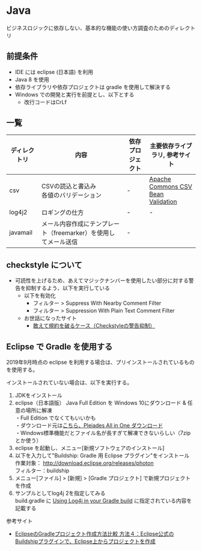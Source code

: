 # Java
ビジネスロジックに依存しない、基本的な機能の使い方調査のためのディレクトリ

## 前提条件
* IDE には eclipse (日本語) を利用
* Java 8 を使用
* 依存ライブラリや依存プロジェクトは gradle を使用して解決する
* Windows での開発と実行を前提とし、以下とする  
  * 改行コードはCrLf

## 一覧

| ディレクトリ | 内容                                            | 依存プロジェクト                       | 主要依存ライブラリ, 参考サイト |
| ------------ | ----------------------------------------------- | -------------------------------------- | ------------------------------ |
| csv          | CSVの読込と書込み <br> 各値のバリデーション     | -                                      | [Apache Commons CSV](https://commons.apache.org/proper/commons-csv/) <br> [Bean Validation](https://beanvalidation.org/) |
| log4j2       | ロギングの仕方                                  | -                                      | - |
| javamail     | メール内容作成にテンプレート（freemarker）を使用してメール送信 | - |

## checkstyle について

* 可読性を上げるため、あえてマジックナンバーを使用したい部分に対する警告を抑制するよう、以下を実行している
  * 以下を有効化
    * フィルター > Suppress With Nearby Comment Filter
    * フィルター > Suppression With Plain Text Comment Filter
  * お世話になったサイト
    * [敢えて規約を破るケース（Checkstyleの警告抑制）](http://daisuke-m.hatenablog.com/entry/20090914/1252946741)

## Eclipse で Gradle を使用する

2019年9月時点の eclipse を利用する場合は、プリインストールされているものを使用する。  

インストールされていない場合は、以下を実行する。  

1. JDKをインストール
1. eclipse（日本語版） Java Full Edition を Windows 10にダウンロード & 任意の場所に解凍  
  ・Full Edition でなくてもいいかも  
  ・ダウンロード元は[こちら、Pleiades All in One ダウンロード](https://mergedoc.osdn.jp/)  
  ・Windows標準機能だとファイル名が長すぎて解凍できないらしい（7zipとか使う）
1. eclipse を起動し、メニュー[新規ソフトウェアのインストール]
1. 以下を入力して"Buildship: Gradle 用 Eclipse プラグイン"をインストール  
  作業対象： http://download.eclipse.org/releases/photon   
  フィルター：buildship  
1. メニュー[ファイル] > [新規] > [Gradle プロジェクト] で新規プロジェクトを作成  
1. サンプルとしてlog4j 2を指定してみる  
build.gradle に [Using Log4j in your Gradle build](https://logging.apache.org/log4j/2.x/maven-artifacts.html) に指定されている内容を記載する

参考サイト
* [EclipseのGradleプロジェクト作成方法比較 方法４：Eclipse公式のBuildshipプラグインで、Eclipse上からプロジェクトを作成](https://qiita.com/grachro/items/d1ebad3857a794895426#%E6%96%B9%E6%B3%95%EF%BC%94eclipse%E5%85%AC%E5%BC%8F%E3%81%AEbuildship%E3%83%97%E3%83%A9%E3%82%B0%E3%82%A4%E3%83%B3%E3%81%A7eclipse%E4%B8%8A%E3%81%8B%E3%82%89%E3%83%97%E3%83%AD%E3%82%B8%E3%82%A7%E3%82%AF%E3%83%88%E3%82%92%E4%BD%9C%E6%88%90)
